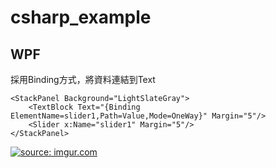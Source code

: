 # csharp_example


## WPF

採用Binding方式，將資料連結到Text  

```
<StackPanel Background="LightSlateGray">
    <TextBlock Text="{Binding ElementName=slider1,Path=Value,Mode=OneWay}" Margin="5"/>
    <Slider x:Name="slider1" Margin="5"/>
</StackPanel>
```

<a href="https://imgur.com/9ToLi0r"><img src="https://i.imgur.com/9ToLi0r.png" title="source: imgur.com" /></a>